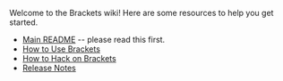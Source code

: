 Welcome to the Brackets wiki! Here are some resources to help you get started.

* [Main README](https://github.com/adobe/brackets-app/blob/master/README.md) -- please read this first.
* [How to Use Brackets](https://github.com/adobe/brackets/wiki/How-to-Use-Brackets)
* [How to Hack on Brackets](https://github.com/adobe/brackets/wiki/How-to-Hack-on-Brackets)
* [Release Notes](https://github.com/adobe/brackets/wiki/Release-Notes)
